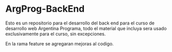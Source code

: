 # ArgProg-BackEnd

Esto es un repositorio para el desarrollo del back end para el curso de desarrollo web Argentina Programa, todo el material que incluya sera usado exclusivamente para el curso, sin excepciones.

En la rama feature se agregaran mejoras al codigo.
